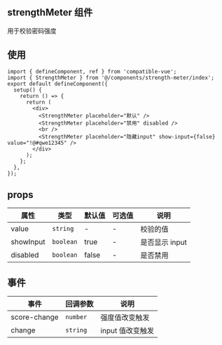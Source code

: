 ## strengthMeter 组件

用于校验密码强度

## 使用

```tsx
import { defineComponent, ref } from 'compatible-vue';
import { StrengthMeter } from '@/components/strength-meter/index';
export default defineComponent({
  setup() {
    return () => {
      return (
        <div>
          <StrengthMeter placeholder="默认" />
          <StrengthMeter placeholder="禁用" disabled />
          <br />
          <StrengthMeter placeholder="隐藏input" show-input={false} value="!@#qwe12345" />
        </div>
      );
    };
  },
});
```

## props

| 属性      | 类型      | 默认值 | 可选值 | 说明           |
| --------- | --------- | ------ | ------ | -------------- |
| value     | `string`  | -      | -      | 校验的值       |
| showInput | `boolean` | true   | -      | 是否显示 input |
| disabled  | `boolean` | false  | -      | 是否禁用       |

## 事件

| 事件         | 回调参数 | 说明             |
| ------------ | -------- | ---------------- |
| score-change | `number` | 强度值改变触发   |
| change       | `string` | input 值改变触发 |
